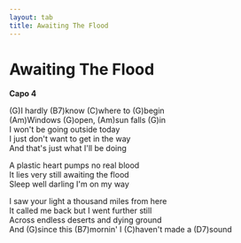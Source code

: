 ```yaml
---
layout: tab
title: Awaiting The Flood
---
```

# Awaiting The Flood

**Capo 4**  
  
(G)I hardly (B7)know (C)where to (G)begin  
(Am)Windows (G)open, (Am)sun falls (G)in  
I won't be going outside today  
I just don't want to get in the way  
And that's just what I'll be doing  
  
A plastic heart pumps no real blood  
It lies very still awaiting the flood  
Sleep well darling I'm on my way  
  
I saw your light a thousand miles from here  
It called me back but I went further still  
Across endless deserts and dying ground  
And (G)since this (B7)mornin' I (C)haven't made a (D7)sound
